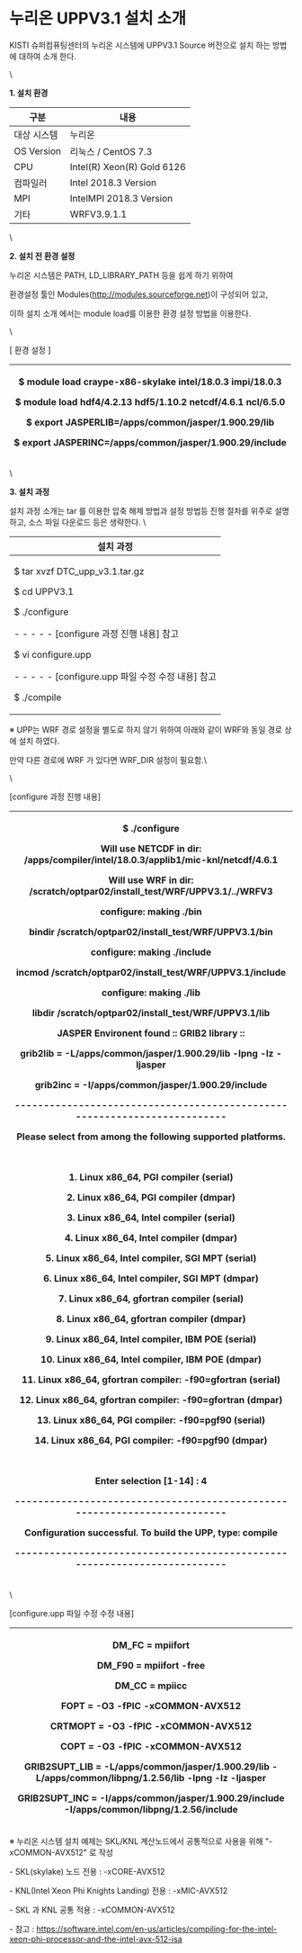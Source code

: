 # 누리온 UPPV3.1 설치 소개

KISTI 슈퍼컴퓨팅센터의 누리온 시스템에 UPPV3.1 Source 버전으로 설치 하는 방법에 대하여 소개 한다.

\


**1. 설치 환경**

|  **구분**     | **내용**                      |
| ----------- | --------------------------- |
|  대상 시스템     |  누리온                        |
| OS Version  |  리눅스 / CentOS 7.3           |
|  CPU        |  Intel(R) Xeon(R) Gold 6126 |
|  컴파일러       |  Intel 2018.3 Version       |
|  MPI        |  IntelMPI 2018.3 Version    |
|  기타         |  WRFV3.9.1.1                |

\


**2. 설치 전 환경 설정**

&#x20; 누리온 시스템은 PATH, LD\_LIBRARY\_PATH 등을 쉽게 하기 위하여&#x20;

&#x20; 환경설정 툴인 Modules(http://modules.sourceforge.net)이 구성되어 있고,

&#x20; 이하 설치 소개 에서는 module load를 이용한 환경 설정 방법을 이용한다.

\


\[ 환경 설정 ]

| <p> $ module load craype-x86-skylake intel/18.0.3 impi/18.0.3</p><p> $ module load hdf4/4.2.13 hdf5/1.10.2 netcdf/4.6.1 ncl/6.5.0</p><p> $ export JASPERLIB=/apps/common/jasper/1.900.29/lib</p><p> $ export JASPERINC=/apps/common/jasper/1.900.29/include</p> |
| --------------------------------------------------------------------------------------------------------------------------------------------------------------------------------------------------------------------------------------------------------------- |

\


**3. 설치 과정**

&#x20;설치 과정 소개는 tar 를 이용한 압축 해제 방법과 설정 방법등 진행 절차를 위주로 설명하고, 소스 파일 다운로드 등은 생략한다.  \


|  **설치 과정**                                                                                                                                                                                                         |
| ------------------------------------------------------------------------------------------------------------------------------------------------------------------------------------------------------------------ |
| <p>$ tar xvzf DTC_upp_v3.1.tar.gz</p><p>$ cd UPPV3.1</p><p>$ ./configure </p><p> - - - - - [configure 과정 진행 내용] 참고</p><p>$ vi configure.upp</p><p> - - - - - [configure.upp 파일 수정 수정 내용] 참고</p><p>$ ./compile </p> |

※ UPP는 WRF 경로 설정을 별도로 하지 않기 위하여 아래와 같이 WRF와 동일 경로 상에 설치 하였다.

&#x20;  만약 다른 경로에 WRF 가 있다면 WRF\_DIR 설정이 필요함.\


\


\[configure 과정 진행 내용]

| <p>$ ./configure</p><p>Will use NETCDF in dir:  /apps/compiler/intel/18.0.3/applib1/mic-knl/netcdf/4.6.1</p><p>Will use WRF in dir: /scratch/optpar02/install_test/WRF/UPPV3.1/../WRFV3</p><p>configure: making ./bin</p><p>bindir  /scratch/optpar02/install_test/WRF/UPPV3.1/bin</p><p>configure: making ./include</p><p>incmod  /scratch/optpar02/install_test/WRF/UPPV3.1/include</p><p>configure: making ./lib</p><p>libdir  /scratch/optpar02/install_test/WRF/UPPV3.1/lib</p><p>JASPER Environent found :: GRIB2 library ::</p><p>grib2lib = -L/apps/common/jasper/1.900.29/lib -lpng -lz -ljasper</p><p>grib2inc = -I/apps/common/jasper/1.900.29/include</p><p>-------------------------------------------------------------------------</p><p>Please select from among the following supported platforms.</p><p><br></p><p>   1.  Linux x86_64, PGI compiler  (serial)</p><p>   2.  Linux x86_64, PGI compiler  (dmpar)</p><p>   3.  Linux x86_64, Intel compiler  (serial)</p><p>   4.  Linux x86_64, Intel compiler  (dmpar)</p><p>   5.  Linux x86_64, Intel compiler, SGI MPT  (serial)</p><p>   6.  Linux x86_64, Intel compiler, SGI MPT  (dmpar)</p><p>   7.  Linux x86_64, gfortran compiler  (serial)</p><p>   8.  Linux x86_64, gfortran compiler  (dmpar)</p><p>   9.  Linux x86_64, Intel compiler, IBM POE  (serial)</p><p>  10.  Linux x86_64, Intel compiler, IBM POE  (dmpar)</p><p>  11.  Linux x86_64, gfortran compiler: -f90=gfortran  (serial)</p><p>  12.  Linux x86_64, gfortran compiler: -f90=gfortran  (dmpar)</p><p>  13.  Linux x86_64, PGI compiler: -f90=pgf90  (serial)</p><p>  14.  Linux x86_64, PGI compiler: -f90=pgf90  (dmpar)</p><p><br></p><p>Enter selection [1-14] : 4</p><p>-------------------------------------------------------------------------</p><p>Configuration successful. To build the UPP, type: compile </p><p>-------------------------------------------------------------------------</p> |
| -------------------------------------------------------------------------------------------------------------------------------------------------------------------------------------------------------------------------------------------------------------------------------------------------------------------------------------------------------------------------------------------------------------------------------------------------------------------------------------------------------------------------------------------------------------------------------------------------------------------------------------------------------------------------------------------------------------------------------------------------------------------------------------------------------------------------------------------------------------------------------------------------------------------------------------------------------------------------------------------------------------------------------------------------------------------------------------------------------------------------------------------------------------------------------------------------------------------------------------------------------------------------------------------------------------------------------------------------------------------------------------------------------------------------------------------------------------------------------------------------------------------------------------------------------------------------------------------------------------------------------------------------------------------------------------------------------------------------------------------------------------------------------------------------------------------------------------------------------------------------------------------------------------------------------------------------------------- |

\


\[configure.upp 파일 수정 수정 내용]

| <p>DM_FC  = mpiifort</p><p>DM_F90 = mpiifort -free</p><p>DM_CC  = mpiicc</p><p> </p><p>FOPT    = -O3 -fPIC -xCOMMON-AVX512</p><p>CRTMOPT = -O3 -fPIC -xCOMMON-AVX512</p><p>COPT    = -O3 -fPIC -xCOMMON-AVX512</p><p> </p><p>GRIB2SUPT_LIB   =    -L/apps/common/jasper/1.900.29/lib -L/apps/common/libpng/1.2.56/lib -lpng -lz -ljasper</p><p>GRIB2SUPT_INC   =    -I/apps/common/jasper/1.900.29/include -I/apps/common/libpng/1.2.56/include</p> |
| --------------------------------------------------------------------------------------------------------------------------------------------------------------------------------------------------------------------------------------------------------------------------------------------------------------------------------------------------------------------------------------------------------------------------------------------------- |

※ 누리온 시스템 설치 예제는 SKL/KNL 계산노드에서 공통적으로 사용을 위해 "-xCOMMON-AVX512" 로 작성

&#x20;\- SKL(skylake) 노드 전용 : -xCORE-AVX512

&#x20;\- KNL(Intel Xeon Phi Knights Landing) 전용 : -xMIC-AVX512

&#x20;\- SKL 과 KNL 공통 적용 : -xCOMMON-AVX512

&#x20;\- 참고 :  https://software.intel.com/en-us/articles/compiling-for-the-intel-xeon-phi-processor-and-the-intel-avx-512-isa
